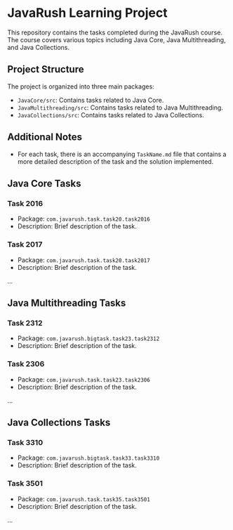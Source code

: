 # JavaRush Learning Project

This repository contains the tasks completed during the JavaRush course. The course covers various topics including Java Core, Java Multithreading, and Java Collections.

## Project Structure

The project is organized into three main packages:

- `JavaCore/src`: Contains tasks related to Java Core.
- `JavaMultithreading/src`: Contains tasks related to Java Multithreading.
- `JavaCollections/src`: Contains tasks related to Java Collections.


## Additional Notes

- For each task, there is an accompanying `TaskName.md` file that contains a more detailed description of the task and the solution implemented.


## Java Core Tasks

### Task 2016
- Package: `com.javarush.task.task20.task2016`
- Description: Brief description of the task.

### Task 2017
- Package: `com.javarush.task.task20.task2017`
- Description: Brief description of the task.

...

## Java Multithreading Tasks

### Task 2312
- Package: `com.javarush.bigtask.task23.task2312`
- Description: Brief description of the task.

### Task 2306
- Package: `com.javarush.task.task23.task2306`
- Description: Brief description of the task.

...

## Java Collections Tasks

### Task 3310
- Package: `com.javarush.bigtask.task33.task3310`
- Description: Brief description of the task.

### Task 3501
- Package: `com.javarush.task.task35.task3501`
- Description: Brief description of the task.

...
